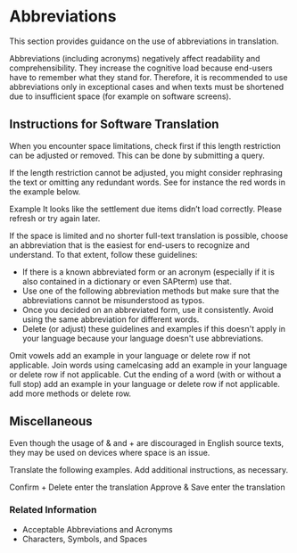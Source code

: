 # Abbreviations

This section provides guidance on the use of abbreviations in translation.

Abbreviations (including acronyms) negatively affect readability and comprehensibility. They increase the cognitive load because end-users have to remember what they stand for. Therefore, it is recommended to use abbreviations only in exceptional cases and when texts must be shortened due to insufficient space (for example on software screens).

## Instructions for Software Translation 

When you encounter space limitations, check first if this length restriction can be adjusted or removed. This can be done by submitting a query. 

If the length restriction cannot be adjusted, you might consider rephrasing the text or omitting any redundant words. See for instance the red words in the example below.

Example	
It looks like the settlement due items didn’t load correctly. Please refresh or try again later.

If the space is limited and no shorter full-text translation is possible, choose an abbreviation that is the easiest for end-users to recognize and understand. To that extent, follow these guidelines:  

* If there is a known abbreviated form or an acronym (especially if it is also contained in a dictionary or even SAPterm) use that. 
* Use one of the following abbreviation methods but make sure that the abbreviations cannot be misunderstood as typos.  
* Once you decided on an abbreviated form, use it consistently. Avoid using the same abbreviation for different words.  
* Delete (or adjust) these guidelines and examples if this doesn't apply in your language because your language doesn't use abbreviations. 

Omit vowels	add an example in your language or delete row if not applicable. 
Join words using camelcasing	add an example in your language or delete row if not applicable. 
Cut the ending of a word (with or without a full stop)	add an example in your language or delete row if not applicable. 
add more methods or delete row. 	


## Miscellaneous

Even though the usage of & and + are discouraged in English source texts, they may be used on devices where space is an issue. 

Translate the following examples. Add additional instructions, as necessary.   

Confirm + Delete	enter the translation 
Approve & Save 	enter the translation 

### Related Information
* Acceptable Abbreviations and Acronyms
* Characters, Symbols, and Spaces

